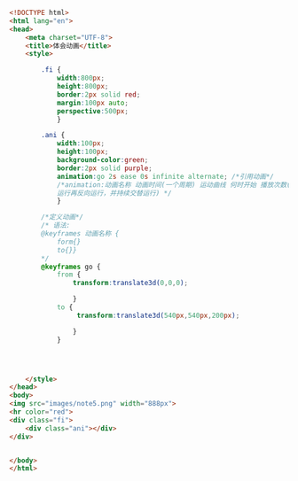 
<BlogInfo id="123" title="93.体会动画" author="白日梦想猿" pv=0 read_times=0 pre_cost_time="0分55秒" category="css学习" tag_list="['css学习']" create_time="2020.07.30 17:34:56" update_time="2020.07.30 17:53:11" />

```html
<!DOCTYPE html>
<html lang="en">
<head>
    <meta charset="UTF-8">
    <title>体会动画</title>
    <style>

        .fi {
            width:800px;
            height:800px;
            border:2px solid red;
            margin:100px auto;
            perspective:500px;
            }

        .ani {
            width:100px;
            height:100px;
            background-color:green;
            border:2px solid purple;
            animation:go 2s ease 0s infinite alternate; /*引用动画*/
            /*animation:动画名称 动画时间(一个周期) 运动曲线 何时开始 播放次数(infinite:无限循环) 是否反向(alternate:动画先正常
            运行再反向运行，并持续交替运行) */
            }

        /*定义动画*/
        /* 语法:
        @keyframes 动画名称 {
            form{}
            to{}}
        */
        @keyframes go {
            from {
                transform:translate3d(0,0,0);

                }
            to {
                 transform:translate3d(540px,540px,200px);

                }
            }




    </style>
</head>
<body>
<img src="images/note5.png" width="888px">
<hr color="red">
<div class="fi">
    <div class="ani"></div>
</div>


</body>
</html>
```
